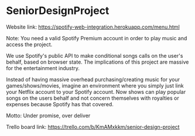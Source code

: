 # SeniorDesignProject

Website link: https://spotify-web-integration.herokuapp.com/menu.html

Note: You need a valid Spotify Premium account in order to play music and access the project. 

We use Spotify's public API to make conditional songs calls on the user's behalf, based on browser state. 
The implications of this project are massive for the entertainment industry. 

Instead of having massive overhead purchasing/creating music for your games/shows/movies, imagine an environment where you simply just link your Netflix account to your Spotify account. Now shows can play popular songs on the users behalf and not concern themselves with royalties or expenses because Spotify has that covered. 

Motto: Under promise, over deliver

Trello board link: https://trello.com/b/KmAMxkkm/senior-design-project
